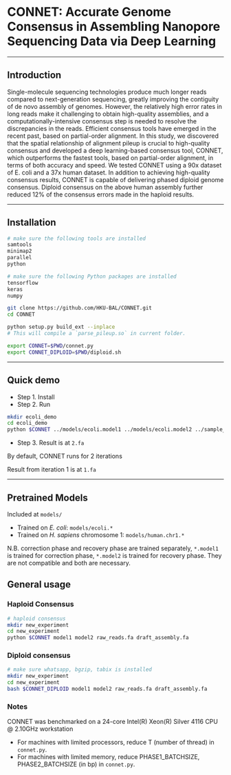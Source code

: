 # CONNET: Accurate Genome Consensus in Assembling Nanopore Sequencing Data via Deep Learning

---

## Introduction

Single-molecule sequencing technologies produce much longer reads compared to next-generation sequencing, greatly improving the contiguity of de novo assembly of genomes. However, the relatively high error rates in long reads make it challenging to obtain high-quality assemblies, and a computationally-intensive consensus step is needed to resolve the discrepancies in the reads. Efficient consensus tools have emerged in the recent past, based on partial-order alignment. In this study, we discovered that the spatial relationship of alignment pileup is crucial to high-quality consensus and developed a deep learning-based consensus tool, CONNET, which outperforms the fastest tools, based on partial-order alignment, in terms of both accuracy and speed. We tested CONNET using a 90x dataset of E. coli and a 37x human dataset. In addition to achieving high-quality consensus results, CONNET is capable of delivering phased diploid genome consensus. Diploid consensus on the above human assembly further reduced 12% of the consensus errors made in the haploid results.

---

## Installation

```bash
# make sure the following tools are installed
samtools 
minimap2
parallel
python

# make sure the following Python packages are installed
tensorflow
keras
numpy

git clone https://github.com/HKU-BAL/CONNET.git
cd CONNET

python setup.py build_ext --inplace
# This will compile a `parse_pileup.so` in current folder.

export CONNET=$PWD/connet.py 
export CONNET_DIPLOID=$PWD/diploid.sh
```


---

## Quick demo

* Step 1. Install 
* Step 2. Run

```bash
mkdir ecoli_demo
cd ecoli_demo
python $CONNET ../models/ecoli.model1 ../models/ecoli.model2 ../sample_data/ecoli_raw_reads.fq ../sample_data/ecoli_draft_assembly.fa
```

* Step 3. Result is at `2.fa`

By default, CONNET runs for 2 iterations

Result from iteration 1 is at `1.fa`

---


## Pretrained Models

Included at `models/`

- Trained on _E. coli_: `models/ecoli.*`
- Trained on _H. sapiens_ chromosome 1: `models/human.chr1.*`

N.B. correction phase and recovery phase are trained separately, `*.model1` is trained for correction phase, `*.model2` is trained for recovery phase. They are not compatible and both are necessary.

## General usage
### Haploid Consensus
```bash
# haploid consensus
mkdir new_experiment
cd new_experiment
python $CONNET model1 model2 raw_reads.fa draft_assembly.fa
```

### Diploid consensus
```bash
# make sure whatsapp, bgzip, tabix is installed
mkdir new_experiment
cd new_experiment
bash $CONNET_DIPLOID model1 model2 raw_reads.fa draft_assembly.fa
```

### Notes
CONNET was benchmarked on a 24-core Intel(R) Xeon(R) Silver 4116 CPU @ 2.10GHz workstation
- For machines with limited processors, reduce T (number of thread) in `connet.py`.
- For machines with limited memory, reduce PHASE1_BATCHSIZE, PHASE2_BATCHSIZE (in bp) in `connet.py`.
